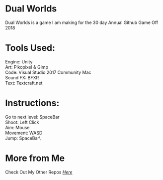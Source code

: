 # Dual Worlds

Dual Worlds is a game I am making for the 30 day Annual Github Game Off 2018

# Tools Used:
Engine: Unity\
Art: Pikopixel & Gimp\
Code: Visual Studio 2017 Community Mac\
Sound FX: BFXR\
Text: Textcraft.net

# Instructions:
Go to next level: SpaceBar\
Shoot: Left Click\
Aim: Mouse\
Movement: WASD\
Jump: SpaceBar\

# More from Me
Check Out My Other Repos _[Here](https://github.com/lolpakichu/ "Here")_
